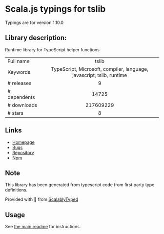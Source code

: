 
# Scala.js typings for tslib

Typings are for version 1.10.0

## Library description:
Runtime library for TypeScript helper functions

|                    |                 |
| ------------------ | :-------------: |
| Full name          | tslib |
| Keywords           | TypeScript, Microsoft, compiler, language, javascript, tslib, runtime |
| # releases         | 9 |
| # dependents       | 14725 |
| # downloads        | 217609229 |
| # stars            | 8 |

## Links
- [Homepage](http://typescriptlang.org/)
- [Bugs](https://github.com/Microsoft/TypeScript/issues)
- [Repository](https://github.com/Microsoft/tslib)
- [Npm](https://www.npmjs.com/package/tslib)
    


## Note
This library has been generated from typescript code from first party type definitions.

Provided with :purple_heart: from [ScalablyTyped](https://github.com/oyvindberg/ScalablyTyped)

## Usage
See [the main readme](../../readme.md) for instructions.


